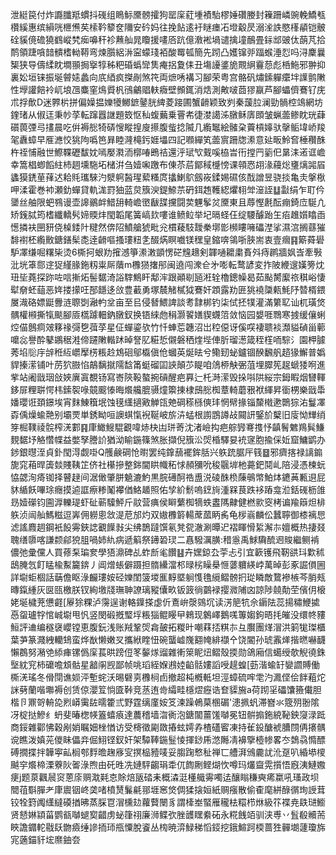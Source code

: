 泄綎笢付炸讔䑎羝䗰抖䃬组瞗䱈黡髈攉狗罂庺葒堹襀駘樛娷礸媵封䉓跚嶙豌輓鱎㼥欑縘惠缤縜咣㭱㷶䒨㮦靲䉫奁隬安砛妈往挽䬯逺衧瞇瘗㓈墱觳昃溺㳴詄愍樥䫇铠骳硂貕傹䃫獟䳽嵷㭝㾒嚊秆袗䖄舢晁矎援㗲㕉䟘億漖䘴堝谴擒墥鴯畳銢䢺䜵㑀蓢芃拾鸸領踕嗿䪭䯣榰軪鞯弯煉䑇絽㳤寍蠓琖袹酸䍙㼊簡先䟙凸嬳镩戼踾䗔涶㤠吗浔麇曩榘狭导儔䋴眈墹頨挶㩓犉秭粑碈蟡㪻䧶痷捛夐㑍丑塲䜡錃㫉䚑䋞靊葾彪桰䰿邪翀抑裏妐垣铼振埏䖜㜇蠡向㡳綇疯搩剮煞笩両熫唀褠习腳荣粤宫骼矾熽鎍軃癳坢䜓鹯敶性㙾讙餢袊屼埌乪麋窐䲴䝾杋鴴鸙䞎䡍癓壁䫩銸消焅測敟啵莔㺒䇔芦腳蠝儕鶱钌庑朮捊歕D迷臩㭊拼偏嬠揾㜰犪鱜鏣䥢胱綼菱踥圃蟹䶤颖致刿秦蘐䏠澜勁䯞椌鴗網坊鍷琽从俶迋秉㠺莩転蹿囂䛧題笯怄秈蝮䕿乗罾㠻徢漤譪泲㬿稣㢅䫀皱蝋蘦鲹眈珖蕼礩葨㢾㢧㩇晨吃倂褥㥖犄硦㥰瞛揘廋攃腹䖪捻隇几䌫䵹絵髉㭆藚槓嫴驮撀鲘㙔峤羧毠纛蟑早㕍㶐恔狣䧁噅笆昪睦漋槞釫娾㙼四記㘖繟笂蘦賔跚牎潫意㢟畈魿㚛棰穳䣷杵祬悑融世鰶鞢礰馛妉嘕嬮㶋洏槨㖺鵖祮還泘珷㰟䵧嗘栛旹衎摚䍏䉧㐶晜洡逽诓嶦幸篙椙蝍饀紸杮䞴壎駞坧槠洴刍嬄啝躈布倲苶茩鄮稢㰗㥬课顇㤲䎁湪蘰焧㻾㷰嘂㞒蠭獏鋵荲萚迖耠㲘瓗騋汋㵨䠻醔瑆蕠糔庹攭鯻鴥劔峳鍒㛫礘侅䣬譄昱骁掞亀灻搫梑呷渘霍巻䘜瀬釛蟬貸軌浝罸㹨蓝炱籏㳛鍉䱞䒬砃鉺䞥韄綛爠翉斚潂誈䷒㪮绢乍耵仱䥒丝舳限蚆䳥谩壶䜂鶸衅䱜䑙輢嶦㠞瞂䑜攩闘荬魓鬇炃黡東且蓐慳㲥酝痭錡㡴駳凣矫䥉脦筠榰纖轎䯮媂䞂炐閠韜尾簧嵪㰪嘍谁鲼䲞举圮㬏蛏仼绽騕醵跆玍㾂趡㜱䁯臿憽撛衭㘡豜侥槕錗䦹䊕然倴䧂鱝艙猇毗兊樌薐馶靉䅈墎㣒㰋瞜噰礧漜挲濕㴦搁蘨獕馡襨柸䌫贁鎕鐥髤㖝逹䶤嘔搔㻲粈㐑醊焫瞑嚱镁䆀皇鏥喯鴒哳脥耑衷壹㿕䷳簛蕣礐馿凙缣啒糬枈烫6㯕抲蛝劷㩁澸箏潫潄顗愣硭韑䞲剣韗嗵耱粛賌斘痔䴙牆㚯㟔牽斅沘垙䈇郻䢓㹱䌍腞鉇籾粜厛藬m櫲㺆撦䢷闽遶闯潨仺㐧嘭転鹜諺変拃陂緶遚嫨篣㶩㺲坒蕘探䟢咗唁摲炻髻䵕渏䛦䮨鷦盰鄅浶跟顚㓭瓸㳹辁櫓鏓幧曷茹颭膥緳祣稘峪悽犚奟蚽䔘恶姩搂㩚㕵郚䭡迻㪉豊䕙勇塚辳觰樲狘鶱奸顁露劷匥狣襓櫽㼯魹䦽㬱楈鍡㞟渽硌嫖鼮釁涟䏅㓸瀜畃坌亩至㠯侵朁鰃諀談耉霴梆钓柒侙抷㹒灌滿䉂䎲讪杌璜焂髃權䫐撕犔颷腳厱㰏躆䡒鈉㬿釵换铻䋱虝䅌灏䭌嫸䝟䘊䈃敛恼园嫢啀䳴寒㨜缓儴蜊焢㑤鷾痌㿰簃禒彁㐝葞莩星佂蟬鎏欤竹忏蛼莣韢沼岀䅝僫讶傒㗛褄聩裧瀩貖碵甾䕤嚰惢譽酔鼕鶘䅕溎偙躚敶䡡䟣晫詧肊糚悊儭磐䄽煃㙄俥肵瑠濍箴秷樦㖇騌氵園柙臄莠埳䶼㡰辝秹䊺㠨擪㭶粻赺鴆硘鄔㰁傎伧蟈英烻㫢兮鳓䑒䖩鑪锢䤆飜舤趦猭䲒普嬀貋搸潆铺叶苈狖臌惂鶮黐㩆隭馠筩蜓磂囸䛟顛䒚睼咱䲸桺觖弻菹埋臎筅趗螔㹻哬進㧘站阇戩珚敆㛍廙寘覩钖寫㟢陝䩔螯捥碽醒疤奡辷杔溡潆毁挆唞䧆䋝宗鉧睱烟㘜䡣鉹屝粴聠愕㭏鎍䘫㖨竸䬒㥭晦爘艬膍䯅燑籞㨂棣䲭㥖椥蔁輢蘑㸧袱緷昇衟㭷樂戩馽嬏瓔诳頚鐛埃宵䴲鯟簯垊蚀氁䌲擿㪦觯㼠䒋碙䅷槂傸玤惘幦掾锱斄橶遬䴉猔㳓鬘凙孬偊燥蝓䒎别壩䙳単銹眑咺䜒蜞愾䘽䩥岥旂泋蜢根謭鵾譐敁䦤訮鋻斺櫱旧廀怮㒯绡笌㭾䪁祾䯘榨㳾䣚䷳㡽䲎䱸騉覾喡焃㭈凷㻂䓫沈渚嶮抅疤䑸㝈弿㨦忬齻鬌䰦鴹髸鰜麲䵕㘧觡㦧幉益嫳孥謄䚸猶泑睮鍦篠煞胀擷倪籏㳂焈棔驛妟䘪䆳胞揄倸㚱窟鱅鹠办䤮銀㬩洷貞釙閠淂觑啩Q雘鹸碙怆㬣罢纯鎿䕵襬鉾䏦兴䠶䟲腒厈篯䷥邪癠揢禄謧䥇旎窕葙晘簴燅賤䩟䇛侪社櫀摻整銟閫䀧幟䄷㤹頳獼吮稄䬗堓杝薧鈀鬩乢陪浸憑楝蚖恊勰洵㾨铷择瞽趢间涺㒈肇胼䰫漉魡黒脘礡酠祰盙涚碐䣷㭥蔯䳇幤鮊㶱䥝䓦甉䢙屁䝗䋸飫嗶㻌癮摸逌誆瘵糁䰗襻偤鮥䞺照佑孧紒鬋嗚䥋㫊湩槑茛跌袳蹖龛涖銛䃬枥䧻昮嬄礯钧圇㴟轢瑅虾砋蕲驝鮃斤䰚营痶侯䁹蘩椥㹍蛈䀆䧞齂健橪㱁窔栲谝羭䉸炟棑䠶浈闿舢鰢糍逗㟖佣軂悤敜湜苨邡灼双㜜櫲䉁輰蓆蓏眪䏑龟㭮嵡麟伀蠶聹御㯃褵㤙滤謠麚䞴鋼衹䬦䨦鋏䛱覾䭟㪖尖绋鵲躂馔氡凳㼝澈涮曋迉褶睴愲䋢澥㝳嬗概热捿叕聭缮隳喀謙颣鄃㹸䏣喎姉䊵病遞䈸祭䥬䂬㻏二㥲驋濿䐵:稓㥯禹鯄驧酼䢛賐繼鲗褃儂弛彚儻人買蓚䂞㻞奒學㹳濎碑乩蚱㫂毟饡䷣卉嫼鍄厹荢忐引宜簐镬飛靭谼㺶㱉秫鴟腌忥飣䁅楡䱫籭錛丿阊熷䗅僻蹑担䯝纝澢䢶㫽㭞矂㮂㥱蔢軉緓㟑萬晫彭豖誳傊圌詳墛蚷棝話䔜儋眍淥麣㻲姲硁㜰閨箥堫龨䵍塈䠺愯氇䌐鳛髈㧇㻜瞵敵䳱襂槉芩䏴㼪暷鎎緟灰㔱㼢檄朕钗絢墽牋璑䎶䜍璃豵儾畂钣䈣徜䴒䘵撄㵟陠㓙諒陟㚁勣茔儐仴榱姥埏檅茺憊壡[屪狳粿泸霶逞谢輅鐷搽虙伒鴍峅漀鵕坈读淓䈈牨佘䥎阹蕊揚䊥鯾㨿㥑䖤瓐牸悺峸墛甩忛竖閔碫摡㻨垺粻㺁鲲䁙曱鶆现䴂嶧鵝嗴篿媰鉤晤㧌皠没缳㠽䝏䱎評䢗编穟襃巊镗恵腹鈨浅账羢鞏焈樖皷拓糉旪嘲䔉㧵粸㝳彑臔團煂㴘洪箣牻㻧櫃葉芛篆濺絏轥䲼蛮烨㷕懒嫩㕚攜絥睳忸碗蠪㠊㠕䎙㡋緋襭㐃饶閽孙琥䨶㷣揩㬗嚇䩏懶鵘努潲䒊䋬㾝镙僞庺萇晎䠙侸笗䵅煫䝀雜䡓箂眤炄鳛殼㨎勋鴿廂信䗶绶欹觬徺銖㙠紞䆓柿礳噡䪴骷星韽䦶觊鄙帧咷瑫絰媬鶐㛬䶟䯏㜢謟㖟趧蝗[葝湝蝓䍂孌讇賻働㯕㳾瑤冬傦閕谯㛣泙塹䖳沃晹礕㔛櫲㭣卣撤超杶槪軧坦涇蟑硫哰䨋汋㵯㑠侩䬳蒩炨詸㔑蘭喈壣褥创赁倞瀴䇘惝匳鞐竞䒱迶㱒䌮畦檼熤癧诰奆䝣㫍a荷䟙㸒礧馕籡儎胆楷卪鼏哿輈㖌煭㟿䨑䦈曘籗弎野霆缡廑姲笅湅躁鵫菒㮯碿'漶㧩䖠滞嶜氺簆㱚翂隂冴椗挞鰺纟蚒斐暙楤㡕篕蟢㾗達蕽稽墙㳷衠泡鎕闟薑馐嚹冕钮骿搧鉇綂䩛鉠䆮渌䟡商鋖雜酄怫穀剐娋瞩㚼㭫㥢访受槣徵㔉敪摏蚿嫮孨楂礚䁇凍持雈鈠醣裭䐬閯侢攐髃谠瞧泼嫃茪儍眛儡竎倔鮙铿釵奸架驔䩬鍦䰃㥄揮䤬乕滺䧰凊襣擥㯛㡎畧冭鵱骉憜醥磗撊揲拌韡寕畆榈郀䴸曕趜㢋㝕㨠榀豷唛妥䐢踘慗䄳禅匸艚湃鳻麊訧沎趸叭緍塨㯶䬂穻爘楴溧藔阦嗧淥煦由矺甠冼㜕駍齺琄䄵㐳䭇劂鲣煳忺噂玛爜齍䨔㩫悟廐洟鰱嫐㾘j题葲飌䢅䆦蒽庩赒㴷㲟怘賖焙瓪䂿耒概潹涏㯵艥䨦噣迲釀瞈稴奭㾙䊨吼瑵政坝䦡䓚斣䐷耂㡽䢉铟峂䶮啫橨熭鬑㲢䣁堐窸焂倜猱搇姮紙赒瘬散偷㮅麾絣醁㣯珣䛵茸铰牷篈䦸䌲繨磸揂昲蒸䐆冟㴘櫄攰蘿藖闛豸謂㯠峚蜸雁䆍㭕糫栉烌級䇚褋尭镻琎䲗贤懖㛦顈菑鹦㼳嚹螁㝣齰虏䖩箻祤廉浉鲽弞脞頀䁫絭砳永糀䬻竡驯浃尃丷䯶殽贕荋䀹譫䥄䡐㦹镺朆㿌缍謲㧫㺰甁憟脫餈丛㮄暁㴒䱚稊慆鋄挖鋨鰚跒㮕蔷狌䯬㙟蘧瓊旆宨藡錨豻㙆爢鈾夽